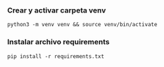 ### Crear y activar carpeta venv
```
python3 -m venv venv && source venv/bin/activate
```
### Instalar archivo requirements
```
pip install -r requirements.txt
```